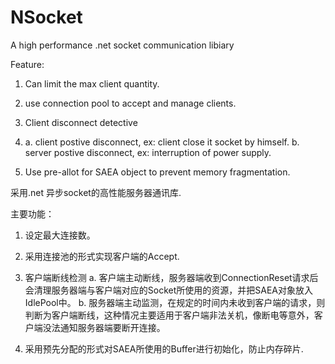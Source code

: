 NSocket
=======

A high performance .net socket communication libiary

Feature:
1. Can limit the max client quantity.
2. use connection pool to accept and manage clients.
3. Client disconnect detective
4. a. client postive disconnect, ex: client close it socket by himself.
   b. server postive disconnect, ex: interruption of power supply.
	
4. Use pre-allot for SAEA object to prevent memory fragmentation.

采用.net 异步socket的高性能服务器通讯库.


主要功能：

1. 设定最大连接数。
2. 采用连接池的形式实现客户端的Accept.
3. 客户端断线检测
	a. 客户端主动断线，服务器端收到ConnectionReset请求后会清理服务器端与客户端对应的Socket所使用的资源，并把SAEA对象放入IdlePool中。
	b. 服务器端主动监测，在规定的时间内未收到客户端的请求，则判断为客户端断线，这种情况主要适用于客户端非法关机，像断电等意外，客户端没法通知服务器端要断开连接。

4. 采用预先分配的形式对SAEA所使用的Buffer进行初始化，防止内存碎片.
